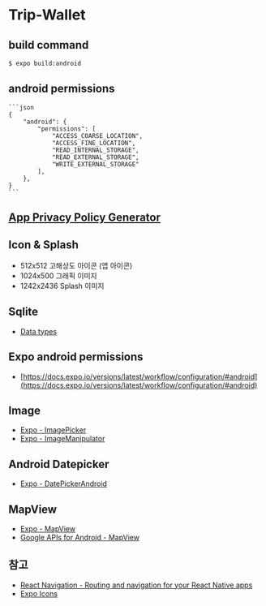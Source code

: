# Trip-Wallet

## build command
```bash
$ expo build:android 
```

## android permissions
    ```json
    {
        "android": {
            "permissions": [
                "ACCESS_COARSE_LOCATION",
                "ACCESS_FINE_LOCATION",
                "READ_INTERNAL_STORAGE",
                "READ_EXTERNAL_STORAGE",
                "WRITE_EXTERNAL_STORAGE"  
            ],
        },
    }
    ```

## [App Privacy Policy Generator](https://app-privacy-policy-generator.firebaseapp.com/#)

## Icon & Splash
- 512x512 고해상도 아이콘 (앱 아이콘)
- 1024x500 그래픽 이미지
- 1242x2436 Splash 이미지

## Sqlite
- [Data types](https://sqlite.org/datatype3.html)

## Expo android permissions
- [https://docs.expo.io/versions/latest/workflow/configuration/#android](https://docs.expo.io/versions/latest/workflow/configuration/#android)

## Image
- [Expo - ImagePicker](https://docs.expo.io/versions/v28.0.0/sdk/imagepicker/)
- [Expo - ImageManipulator](https://docs.expo.io/versions/v28.0.0/sdk/imagemanipulator/)

## Android Datepicker
- [Expo - DatePickerAndroid](https://docs.expo.io/versions/latest/react-native/datepickerandroid/#open)

## MapView
- [Expo - MapView](https://docs.expo.io/versions/latest/sdk/map-view/)
- [Google APIs for Android - MapView](https://developers.google.com/android/reference/com/google/android/gms/maps/MapView)

## 참고
- [React Navigation - Routing and navigation for your React Native apps](https://reactnavigation.org/)
- [Expo Icons](https://expo.github.io/vector-icons/)